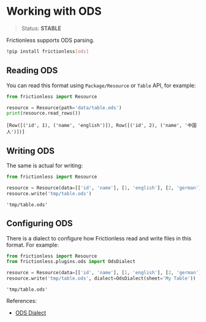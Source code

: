 # Working with ODS

> Status: **STABLE**

Frictionless supports ODS parsing.

```sh
!pip install frictionless[ods]
```


## Reading ODS

You can read this format using `Package/Resource` or `Table` API, for example:


```python
from frictionless import Resource

resource = Resource(path='data/table.ods')
print(resource.read_rows())
```

    [Row([('id', 1), ('name', 'english')]), Row([('id', 2), ('name', '中国人')])]


## Writing ODS

The same is actual for writing:


```python
from frictionless import Resource

resource = Resource(data=[['id', 'name'], [1, 'english'], [2, 'german']])
resource.write('tmp/table.ods')
```




    'tmp/table.ods'



## Configuring ODS

There is a dialect to configure how Frictionless read and write files in this format. For example:


```python
from frictionless import Resource
from frictionless.plugins.ods import OdsDialect

resource = Resource(data=[['id', 'name'], [1, 'english'], [2, 'german']])
resource.write('tmp/table.ods', dialect=OdsDialect(sheet='My Table'))
```




    'tmp/table.ods'



References:
- [ODS Dialect](https://frictionlessdata.io/tooling/python/formats-reference/#ods)